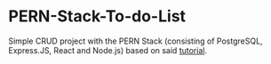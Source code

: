 # PERN-Stack-To-do-List
Simple CRUD project with the PERN Stack (consisting of PostgreSQL, Express.JS, React and Node.js) based on said [tutorial](https://www.youtube.com/watch?v=ldYcgPKEZC8).
